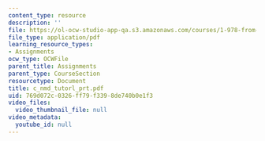 ```yaml
---
content_type: resource
description: ''
file: https://ol-ocw-studio-app-qa.s3.amazonaws.com/courses/1-978-from-nano-to-macro-introduction-to-atomistic-modeling-techniques-january-iap-2007/769d072c0326ff79f3398de740b0e1f3_c_nmd_tutorl_prt.pdf
file_type: application/pdf
learning_resource_types:
- Assignments
ocw_type: OCWFile
parent_title: Assignments
parent_type: CourseSection
resourcetype: Document
title: c_nmd_tutorl_prt.pdf
uid: 769d072c-0326-ff79-f339-8de740b0e1f3
video_files:
  video_thumbnail_file: null
video_metadata:
  youtube_id: null
---
```

